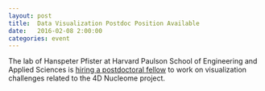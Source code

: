 ```yaml
---
layout: post
title:  Data Visualization Postdoc Position Available
date:   2016-02-08 2:00:00
categories: event
---
```

The lab of Hanspeter Pfister at Harvard Paulson School of Engineering and Applied Sciences is [hiring a postdoctoral fellow]({{site.baseurl}}/positions/postdoc-vis-01/) to work on visualization challenges related to the 4D Nucleome project.